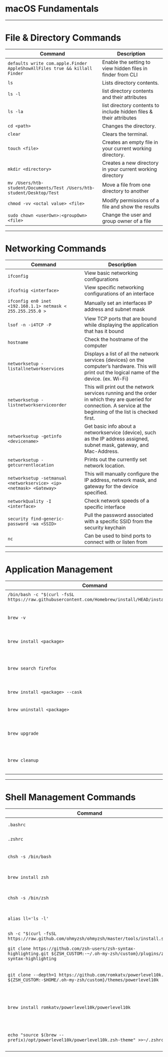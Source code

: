 # macOS Fundamentals

----  
# File & Directory Commands  

| **Command** | **Description** |
| ----- | ----- |
| `defaults write com.apple.Finder AppleShowAllFiles true && killall Finder ` | Enable the setting to view hidden files in finder from CLI |  
| `ls` | Lists directory contents. | 
| `ls -l` | list directory contents and their attributes |  
| `ls -la` | list directory contents to include hidden files & their attributes |  
| `cd <path>` | Changes the directory. |
| `clear` | Clears the terminal. | 
| `touch <file>` | Creates an empty file in your current working directory. |
| `mkdir <directory>` | Creates a new directory in your current working directory | 
| `mv /Users/htb-student/Documents/Test /Users/htb-student/Desktop/Test` | Move a file from one directory to another  |  
| `chmod -vv <octal value> <file>` | Modify permissions of a file and show the results |  
| `sudo chown <userOwn>:<groupOwn> <file> ` | Change the user and group owner of a file |  

----  
# Networking Commands  

| **Command** | **Description** |
| ----- | ----- |
| `ifconfig` | View basic networking configurations |  
| `ifcofnig <interface>` | View specific networking configurations of an interface |  
| `ifconfig en0 inet <192.168.1.1> netmask < 255.255.255.0 >` | Manually set an interfaces IP address and subnet mask  |  
| `lsof -n -i4TCP -P` | View TCP ports that are bound while displaying the application that has it bound  | 
| `hostname` | Check the hostname of the computer |  
| `networksetup -listallnetworkservices` | Displays a list of all the network services (devices) on the computer’s hardware. This will print out the logical name of the device. (ex. Wi-Fi) |  
| `networksetup -listnetworkserviceorder` | This will print out the network services running and the order in which they are queried for connection. A service at the beginning of the list is checked first. |  
| `networksetup -getinfo <devicename>` | Get basic info about a networkservice (device), such as the IP address assigned, subnet mask, gateway, and Mac-Address. |  
| `networksetup -getcurrentlocation` | Prints out the currently set network location. |  
| `networksetup -setmanual <networkservice> <ip> <netmask> <Gateway>`  | This will manually configure the IP address, network mask, and gateway for the device specified. |  
| `networkQuality -I <interface>` | Check network speeds of a specific interface |  
| `security find-generic-password -wa <SSID>` | Pull the password associated with a specific SSID from the security keychain  |  
| `nc` | Can be used to bind ports to connect with or listen from |  

----  
# Application Management  

| **Command** | **Description** |
| ----- | ----- |
| ` /bin/bash -c "$(curl -fsSL https://raw.githubusercontent.com/Homebrew/install/HEAD/install.sh)" ` | Install Homebrew |  
| `brew -v ` | Display the version/package information for Homebrew |  
| `brew install <package>` | Install a package using Homebrew |  
| `brew search firefox` | Have Homebrew search its repository for a package named "firefox" |  
| `brew install <package> --cask` | Install a cask application |  
| `brew uninstall <package>` | Remove a package from the host |  
| `brew upgrade` | Upgrade Homebrew and all packages installed with it |  
| `brew cleanup` | Cleanup old & unused files and applications with Homebrew | `softwareupdate -I -a` | Update all macOS software installed natively and from the AppStore |  

----  
# Shell Management Commands  

| **Command** | **Description** |
| ----- | ----- |
| `.bashrc` | Configuration file for Bash |  
| `.zshrc` | Configuration file for Zsh |  
| `chsh -s /bin/bash` | Change our env shell to Bash |  
| `brew install zsh` | Install zsh with Homebrew |  
| `chsh -s /bin/zsh` | Change our env shell to Zsh |  
| `alias ll='ls -l'` | Set an alias for ll in the .zshrc file |  
| `sh -c "$(curl -fsSL https://raw.github.com/ohmyzsh/ohmyzsh/master/tools/install.sh)"` | Install Oh My Zsh |  
| `git clone https://github.com/zsh-users/zsh-syntax-highlighting.git ${ZSH_CUSTOM:-~/.oh-my-zsh/custom}/plugins/zsh-syntax-highlighting` | Install Zsh-syntax-highlighting |  
| `git clone --depth=1 https://github.com/romkatv/powerlevel10k.git ${ZSH_CUSTOM:-$HOME/.oh-my-zsh/custom}/themes/powerlevel10k` | Install the Powerlevel-10k theme to Zsh |  
| `brew install romkatv/powerlevel10k/powerlevel10k` | Install the Powerlevel-10k theme to Zsh using Homebrew |  
| `echo "source $(brew --prefix)/opt/powerlevel10k/powerlevel10k.zsh-theme" >>~/.zshrc` | Set the theme of our shell in the .zshrc file |